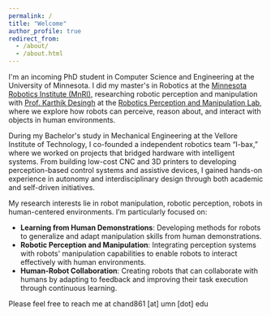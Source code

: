 ```yaml
---
permalink: /
title: "Welcome"
author_profile: true
redirect_from: 
  - /about/
  - /about.html
---
```


I'm an incoming PhD student in Computer Science and Engineering at the University of Minnesota. I did my master's in Robotics at the [Minnesota Robotics Institute (MnRI)](https://cse.umn.edu/mnri), researching robotic perception and manipulation with [Prof. Karthik Desingh](https://www.karthikdesingh.com) at the [Robotics Perception and Manipulation Lab](https://rpm-lab.github.io/), where we explore how robots can perceive, reason about, and interact with objects in human environments.

During my Bachelor's study in Mechanical Engineering at the Vellore Institute of Technology, I co-founded a independent robotics team “I-bax,” where we worked on projects that bridged hardware with intelligent systems. From building low-cost CNC and 3D printers to developing perception-based control systems and assistive devices, I gained hands-on experience in autonomy and interdisciplinary design through both academic and self-driven initiatives. 

My research interests lie in robot manipulation, robotic perception, robots in human-centered environments. I’m particularly focused on:
- **Learning from Human Demonstrations**: Developing methods for robots to generalize and adapt manipulation skills from human demonstrations.
- **Robotic Perception and Manipulation**: Integrating perception systems with robots' manipulation capabilities to enable robots to interact effectively with human environments.
- **Human-Robot Collaboration**: Creating robots that can collaborate with humans by adapting to feedback and improving their task execution through continuous learning.

Please feel free to reach me at chand861 [at] umn [dot] edu